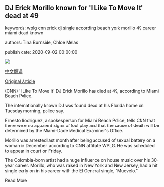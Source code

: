 ## DJ Erick Morillo known for 'I Like To Move It' dead at 49

keywords: wplg cnn erick dj single according beach york morillo 49 career miami dead known

authors: Tina Burnside, Chloe Melas

publish date: 2020-09-02 00:00:00

![](https://cdn.cnn.com/cnnnext/dam/assets/200902115322-01-erick-morillo-file-super-tease.jpg)

[中文翻译](DJ%20Erick%20Morillo%20known%20for%20%27I%20Like%20To%20Move%20It%27%20dead%20at%2049_zh.md)

[Original Article](https://edition.cnn.com/2020/09/02/entertainment/dj-erick-morillo-dead-trnd/index.html)

(CNN) 'I Like To Move It' DJ Erick Morillo has died at 49, according to Miami Beach Police.

The internationally known DJ was found dead at his Florida home on Tuesday morning, police say.

Ernesto Rodriguez, a spokesperson for Miami Beach Police, tells CNN that there were no apparent signs of foul play and that the cause of death will be determined by the Miami-Dade Medical Examiner's Office.

Morillo was arrested last month after being accused of sexual battery on a woman in December, according to CNN affiliate WPLG. He was scheduled to appear in court on Friday.

The Colombia-born artist had a huge influence on house music over his 30-year career. Morillo, who was raised in New York and New Jersey, had a hit single early on in his career with the El General single, "Muevelo."

Read More